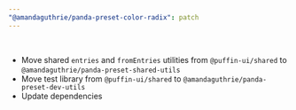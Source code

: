 ```yaml
---
"@amandaguthrie/panda-preset-color-radix": patch
---
```

<br />

- Move shared `entries` and `fromEntries` utilities from `@puffin-ui/shared`
  to `@amandaguthrie/panda-preset-shared-utils`
- Move test library from `@puffin-ui/shared` to `@amandaguthrie/panda-preset-dev-utils`
- Update dependencies
